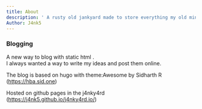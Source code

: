 ```yaml
---
title: About
description: ' A rusty old jankyard made to store everything my old mind want to share'
Author: J4nk5
---
```

<h3> Blogging </h2>

A new way to blog with static html . <br>
I always wanted a way to write my ideas and post them online. 


The blog is based on hugo with theme:Awesome by Sidharth R (https://hba.sid.one) <br>


Hosted on github pages in the j4nky4rd (https://j4nk5.github.io/j4nky4rd.io/)